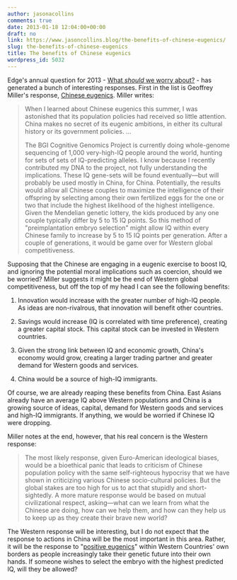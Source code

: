 ```yaml
---
author: jasonacollins
comments: true
date: 2013-01-18 12:04:00+00:00
draft: no
link: https://www.jasoncollins.blog/the-benefits-of-chinese-eugenics/
slug: the-benefits-of-chinese-eugenics
title: The benefits of Chinese eugenics
wordpress_id: 5032
---
```


Edge's annual question for 2013 - [What *should* we worry about?](http://edge.org/responses/q2013) - has generated a bunch of interesting responses. First in the list is Geoffrey Miller's response, [Chinese eugenics](http://edge.org/response-detail/23838). Miller writes:


<blockquote>When I learned about Chinese eugenics this summer, I was astonished that its population policies had received so little attention. China makes no secret of its eugenic ambitions, in either its cultural history or its government policies. ...

The BGI Cognitive Genomics Project is currently doing whole-genome sequencing of 1,000 very-high-IQ people around the world, hunting for sets of sets of IQ-predicting alleles. I know because I recently contributed my DNA to the project, not fully understanding the implications. These IQ gene-sets will be found eventually—but will probably be used mostly in China, for China. Potentially, the results would allow all Chinese couples to maximize the intelligence of their offspring by selecting among their own fertilized eggs for the one or two that include the highest likelihood of the highest intelligence. Given the Mendelian genetic lottery, the kids produced by any one couple typically differ by 5 to 15 IQ points. So this method of "preimplantation embryo selection" might allow IQ within every Chinese family to increase by 5 to 15 IQ points per generation. After a couple of generations, it would be game over for Western global competitiveness.</blockquote>


Supposing that the Chinese are engaging in a eugenic exercise to boost IQ, and ignoring the potential moral implications such as coercion, should we be worried? Miller suggests it might be the end of Western global competitiveness, but off the top of my head I can see the following benefits:



	
  1. Innovation would increase with the greater number of high-IQ people. As ideas are non-rivalrous, that innovation will benefit other countries.

	
  2. Savings would increase (IQ is correlated with time preference), creating a greater capital stock. This capital stock can be invested in Western countries.

	
  3. Given the strong link between IQ and economic growth, China's economy would grow, creating a larger trading partner and greater demand for Western goods and services.

	
  4. China would be a source of high-IQ immigrants.


Of course, we are already reaping these benefits from China. East Asians already have an average IQ above Western populations and China is a growing source of ideas, capital, demand for Western goods and services and high-IQ immigrants. If anything, we would be worried if Chinese IQ were dropping.

Miller notes at the end, however, that his real concern is the Western response:


<blockquote>The most likely response, given Euro-American ideological biases, would be a bioethical panic that leads to criticism of Chinese population policy with the same self-righteous hypocrisy that we have shown in criticizing various Chinese socio-cultural policies. But the global stakes are too high for us to act that stupidly and short-sightedly. A more mature response would be based on mutual civilizational respect, asking—what can we learn from what the Chinese are doing, how can we help them, and how can they help us to keep up as they create their brave new world?</blockquote>


The Western response will be interesting, but I do not expect that the response to actions in China will be the most important in this area. Rather, it will be the response to "[positive eugenics](https://www.jasoncollins.blog/positive-eugenics/)" within Western Countries' own borders as people increasingly take their genetic future into their own hands. If someone wishes to select the embryo with the highest predicted IQ, will they be allowed?
